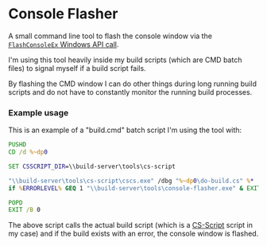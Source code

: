 # Console Flasher

A small command line tool to flash the console window via the [`FlashConsoleEx` Windows API call](https://docs.microsoft.com/en-us/windows/win32/api/winuser/nf-winuser-flashwindowex).

I'm using this tool heavily inside my build scripts (which are CMD batch files) to signal myself if a build script fails.

By flashing the CMD window I can do other things during long running build scripts and do not have to constantly monitor the running build processes.

### Example usage

This is an example of a "build.cmd" batch script I'm using the tool with:

```cmd
PUSHD 
CD /d %~dp0 

SET CSSCRIPT_DIR=\\build-server\tools\cs-script

"\\build-server\tools\cs-script\cscs.exe" /dbg "%~dp0\do-build.cs" %*
if %ERRORLEVEL% GEQ 1 "\\build-server\tools\console-flasher.exe" & EXIT /B %ERRORLEVEL%

POPD 
EXIT /B 0
```

The above script calls the actual build script (which is a [CS-Script](https://www.cs-script.net/) script in my case) and if the build exists with an error, the console window is flashed.
